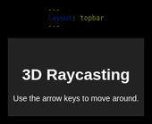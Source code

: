 ```yaml
---
layout: topbar
---
```


<html lang="en">
<head>
    <meta charset="UTF-8">
    <meta name="viewport" content="width=device-width, initial-scale=1.0">
    <title>3D Raycasting</title>
    <style>
        body, html {
            background: black;
            color: white;
            font-family: sans-serif;
            margin: 0;
            padding: 0;
            overflow: hidden;
            display: flex;
            flex-direction: column;
            align-items: center;
            justify-content: center;
            height: 100vh;
        }
        .header {
            text-align: center;
            background: #222;
            color: white;
            width: 100%;
            padding: 10px;
        }
        canvas {
            display: block;
            margin: 0 auto;
        }
    </style>
</head>
<body>
    <div class="header">
        <h1>3D Raycasting</h1>
        <p>Use the arrow keys to move around.</p>
    </div>
    <canvas id="gameCanvas"></canvas>
    <script>
        (function(doc) {
            var canvas = doc.getElementById('gameCanvas'),
                context = canvas.getContext("2d"),
                mapData = [
                    [1,1,1,1,1,1,1,1,1,1,1,1,1,1,1,1,1,1,1,1,1],
                    [1,0,0,0,0,0,0,0,0,0,0,0,0,0,0,0,0,0,0,0,1],
                    [1,0,2,2,2,0,0,0,0,0,0,0,0,0,0,0,1,1,1,0,1],
                    [1,0,2,2,2,0,0,0,0,0,0,0,0,0,0,0,1,1,1,0,1],
                    [1,0,2,0,2,0,0,0,0,1,0,1,0,0,0,0,1,0,1,0,1],
                    [1,0,0,0,0,0,0,0,0,0,0,0,0,0,0,0,0,0,0,0,1],
                    [1,0,1,1,1,1,1,1,1,1,1,1,1,1,1,1,1,1,1,0,1],
                    [1,0,1,0,0,0,0,0,0,0,0,0,0,0,0,0,0,0,1,0,1],
                    [1,0,0,1,0,0,0,0,0,0,0,0,0,0,0,0,0,1,0,0,1],
                    [1,0,0,0,1,0,1,1,0,1,1,1,0,1,1,0,1,0,0,0,1],
                    [1,0,0,0,0,0,0,0,0,0,0,0,0,0,0,0,0,0,0,0,1],
                    [1,1,1,1,1,1,1,1,1,1,1,1,1,1,1,1,1,1,1,1,1]
                ],
                screenCtx = canvas.getContext("2d"),
                player,
                map,
                options = {
                    scale: 18,
                    stripWidth: 3,
                    rayCount: 120,
                },
                colors = ["#aaa", "#red"],
                fov = 70 * Math.PI / 180,
                viewDistance,
                numRays;



            function adjustCanvasSize() {
                // Ajustar el tamaño del canvas
                canvas.width = 400; // Ancho deseado en píxeles
                canvas.height = 1000; // Alto deseado en píxeles

                // Opcional: Ajustar otros parámetros relacionados con el tamaño del juego
                options.screenWidth = canvas.width;
                options.screenHeight = canvas.height;
                viewDistance = (options.screenWidth/2) / Math.tan((fov/2));
                numRays = Math.ceil(options.screenWidth / options.stripWidth);
            }

            window.onload = function init() {
                map = new Map(mapData);
                player = new Player();

                adjustCanvasSize();
                window.addEventListener('resize', adjustCanvasSize);

                player.turnDirection = 1;
                setTimeout(function() {
                    player.turnDirection = 0;
                }, 1500);
                window.requestAnimationFrame(mainLoop);
            };

            function mainLoop() {
                screenCtx.clearRect(0, 0, canvas.width, canvas.height);
                player.update();
                map.draw();
                player.draw();
                raycaster.castAll();
                window.requestAnimationFrame(mainLoop);
            }

            doc.onkeydown = function(e) {
                e = e || window.event;

                switch (e.keyCode) {
                    case 38: player.speed = 1; break;
                    case 40: player.speed = -1; break;
                    case 37: player.turnDirection = -1; break;
                    case 39: player.turnDirection = 1; break;
                }
            }

            doc.onkeyup = function(e) {
                e = e || window.event;

                switch (e.keyCode) {
                    case 38:
                    case 40: player.speed = 0; break;

                    case 37:
                    case 39: player.turnDirection = 0; break;
                }
            }

            function Player() {
                this.position = [11.4, 1.4];
                this.turnDirection = 0;
                this.rotation = 0.73;
                this.speed = 0;
                this.moveSpeed = 0.05;
                this.rotationSpeed = 2 * Math.PI / 180;
            }

            Player.prototype = {
                update: function () {
                    var step = this.speed * this.moveSpeed,
                        x, y;

                    this.rotation += this.turnDirection * this.rotationSpeed;
                    this.rotation = normalizeAngle(this.rotation);

                    x = this.position[0] + (Math.cos(this.rotation) * step);
                    y = this.position[1] + (Math.sin(this.rotation) * step);

                    if (!map.isPassableAt(x, y)) {
                        return;
                    }

                    this.position[0] = x;
                    this.position[1] = y;
                },

                draw: function drawPlayer() {
                    context.fillStyle = "red";
                    context.beginPath();
                    context.arc(
                        this.position[0] * options.scale, this.position[1] * options.scale,
                        2, 0, Math.PI * 2
                    );
                    context.fill();
                }
            };

            function renderStrip(stripID, distance, angle) {
                var height = Math.round(viewDistance / distance),
                    topOffset = ((options.screenHeight - height) / 2),
                    leftOffset = stripID * options.stripWidth,
                    alpha = (0.5 / distance) * 6;

                screenCtx.fillStyle = "hsla(198, 90%, 50%," + alpha + ")";
                screenCtx.fillRect(
                    Math.round(leftOffset),
                    Math.round(topOffset),
                    Math.round(options.stripWidth),
                    Math.round(height)
                );
            }

            function Map(map) {
                this.map = map;
                this.height = map.length;
                this.width = map[0].length;
            }

            Map.prototype = {
                isPassableAt: function isPassableAt(x, y) {
                    return this.isInScope(x, y) && this.hasSpaceAt(x, y);
                },

                hasSpaceAt: function hasSpaceAt(x, y) {
                    return this.map[Math.floor(y)][Math.floor(x)] == 0;
                },

                isInScope: function(x, y) {
                    return !(x < 0 || y < 0 || y > this.height || x > this.width);
                },

                draw: function() {
                    context.fillStyle = "hsla(0, 0%, 5%, 1)";

                    for (var y = 0; y < this.height; y++) {
                        for (var x = 0; x < this.width; x++) {
                            if (this.map[y][x] != 0) {
                                context.fillRect(
                                    x * options.scale,
                                    y * options.scale,
                                    options.scale,
                                    options.scale
                                );
                            }
                        }
                    }
                }
            };

            raycaster = {
                castAll: function castAll() {
                    for (var i = 0; i < options.rayCount; i++) {
                        var rayPosition = (-options.rayCount / 2 + i) * options.stripWidth,
                            rayViewDist = pythagoras(rayPosition, viewDistance),
                            rayAngle = Math.asin(rayPosition / rayViewDist);

                        this.cast(player.rotation + rayAngle, i);
                    }
                },

                cast: function(_angle, stripID) {
                    var angle = normalizeAngle(_angle),
                        right = (angle > Math.PI * 1.5 || angle < Math.PI * 0.5),
                        up = (angle < 0 || angle > Math.PI),
                        angleSin = Math.sin(angle),
                        angleCos = Math.cos(angle),
                        distanceVertical = 0,
                        distanceHorizontal = 0,
                        distance,
                        hit = [0, 0];

                    var slope = angleSin / angleCos,
                        _x = right ? 1 : -1,
                        _y = _x * slope,
                        x = right ? Math.ceil(player.position[0]) : Math.floor(player.position[0]),
                        y = player.position[1] + (x - player.position[0]) * slope;

                    while (x >= 0 && x < map.width && y > 0 && y < map.height) {
                        if (!map.hasSpaceAt(x + (right ? 0 : -1), y)) {
                            distance = distanceVertical = pythagorasSquared(
                                x - player.position[0],
                                y - player.position[1]
                            );
                            hit = [x, y];
                            break;
                        }
                        x += _x;
                        y += _y;
                    }

                    slope = angleCos / angleSin;
                    _y = up ? -1 : 1;
                    _x = _y * slope;
                    y = up ? Math.floor(player.position[1]) : Math.ceil(player.position[1]);
                    x = player.position[0] + (y - player.position[1]) * slope;

                    while (x >= 0 && x < map.width && y >= 0 && y < map.height) {
                        if (!map.hasSpaceAt(x, y + (up ? -1 : 0))) {
                            distanceHorizontal = pythagorasSquared(
                                x - player.position[0],
                                y - player.position[1]
                            );

                            if (!distanceVertical || distanceHorizontal < distanceVertical) {
                                distance = distanceHorizontal;
                                hit = [x, y];
                            }
                            break;
                        }
                        x += _x;
                        y += _y;
                    }

                    if (distance) {
                        renderStrip(stripID, perpendicularDistance(
                            Math.sqrt(distance), player.rotation - angle
                        ));
                        this.draw(hit);
                    }
                },

                draw: function(ray) {
                    context.strokeStyle = "yellow";
                    context.lineWidth = 0.5;
                    context.beginPath();
                    context.moveTo(player.position[0] * options.scale, player.position[1] * options.scale);
                    context.lineTo(
                        ray[0] * options.scale,
                        ray[1] * options.scale
                    );
                    context.closePath();
                    context.stroke();
                }
            };

            function fround(v) { return (0.5 + v) | 0; }
            function normalizeAngle(angle) {
                angle %= Math.PI * 2;
                if (angle < 0) angle += Math.PI * 2;
                return angle;
            }
            function perpendicularDistance(distance, angle) {
                return distance * Math.cos(angle);
            }
            function pythagorasSquared(a, b) {
                return (a * a) + (b * b);
            }
            function pythagoras(a, b) {
                return Math.sqrt(pythagorasSquared(a, b));
            }



            Math.TAU = Math.PI * 2;
            window.requestAnimationFrame = function() {
                return window.requestAnimationFrame ||
                    window.webkitRequestAnimationFrame ||
                    window.mozRequestAnimationFrame ||
                    window.oRequestAnimationFrame ||
                    window.msRequestAnimationFrame ||
                    function(a) {
                        window.setTimeout(a, 1E3 / 60);
                    }
            }();
        }(document));
    </script>
</body>
</html>
